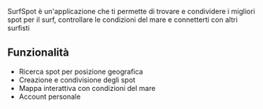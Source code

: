 SurfSpot è un'applicazione che ti permette di trovare e condividere i migliori spot per il surf, controllare le condizioni del mare e connetterti con altri surfisti
## Funzionalità
- Ricerca spot per posizione geografica
- Creazione e condivisione degli spot
- Mappa interattiva con condizioni del mare
- Account personale
